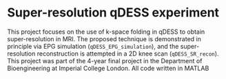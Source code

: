 # Super-resolution qDESS experiment

This project focuses on the use of k-space folding in qDESS to obtain super-resolution in MRI. The proposed technique is demonstrated in principle via EPG simulation (`qDESS_EPG_simulation`), and the super-resolution reconstruction is attempted in a 2D knee scan (`qDESS_SR_recon`). This project was part of the 4-year final project in the Department of Bioengineering at Imperial College London. All code written in MATLAB


